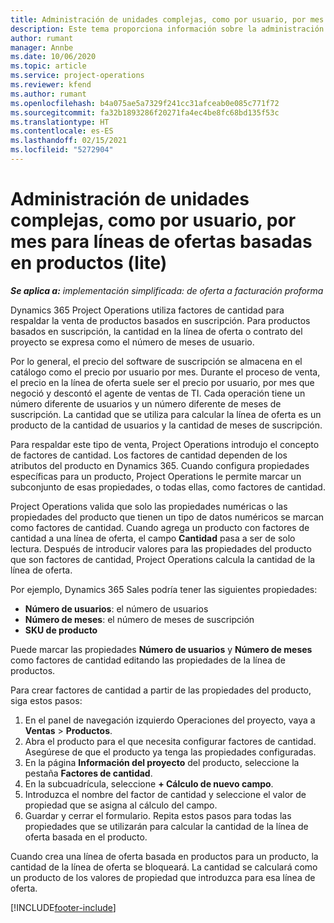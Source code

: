 ```yaml
---
title: Administración de unidades complejas, como por usuario, por mes para líneas de ofertas basadas en productos (lite)
description: Este tema proporciona información sobre la administración de unidades complejas para líneas de oferta basadas en productos.
author: rumant
manager: Annbe
ms.date: 10/06/2020
ms.topic: article
ms.service: project-operations
ms.reviewer: kfend
ms.author: rumant
ms.openlocfilehash: b4a075ae5a7329f241cc31afceab0e085c771f72
ms.sourcegitcommit: fa32b1893286f20271fa4ec4be8fc68bd135f53c
ms.translationtype: HT
ms.contentlocale: es-ES
ms.lasthandoff: 02/15/2021
ms.locfileid: "5272904"
---
```

# <a name="managing-complex-units-such-as-per-user-per-month-for-product-based-quote-lines---lite"></a>Administración de unidades complejas, como por usuario, por mes para líneas de ofertas basadas en productos (lite)

_**Se aplica a:** implementación simplificada: de oferta a facturación proforma_

Dynamics 365 Project Operations utiliza factores de cantidad para respaldar la venta de productos basados ​​en suscripción. Para productos basados ​​en suscripción, la cantidad en la línea de oferta o contrato del proyecto se expresa como el número de meses de usuario.

Por lo general, el precio del software de suscripción se almacena en el catálogo como el precio por usuario por mes. Durante el proceso de venta, el precio en la línea de oferta suele ser el precio por usuario, por mes que negoció y descontó el agente de ventas de TI. Cada operación tiene un número diferente de usuarios y un número diferente de meses de suscripción. La cantidad que se utiliza para calcular la línea de oferta es un producto de la cantidad de usuarios y la cantidad de meses de suscripción.

Para respaldar este tipo de venta, Project Operations introdujo el concepto de factores de cantidad. Los factores de cantidad dependen de los atributos del producto en Dynamics 365. Cuando configura propiedades específicas para un producto, Project Operations le permite marcar un subconjunto de esas propiedades, o todas ellas, como factores de cantidad.

Project Operations valida que solo las propiedades numéricas o las propiedades del producto que tienen un tipo de datos numéricos se marcan como factores de cantidad. Cuando agrega un producto con factores de cantidad a una línea de oferta, el campo **Cantidad** pasa a ser de solo lectura. Después de introducir valores para las propiedades del producto que son factores de cantidad, Project Operations calcula la cantidad de la línea de oferta.

Por ejemplo, Dynamics 365 Sales podría tener las siguientes propiedades:

- **Número de usuarios**: el número de usuarios
- **Número de meses**: el número de meses de suscripción
- **SKU de producto**

Puede marcar las propiedades **Número de usuarios** y **Número de meses** como factores de cantidad editando las propiedades de la línea de productos.

Para crear factores de cantidad a partir de las propiedades del producto, siga estos pasos:

1. En el panel de navegación izquierdo Operaciones del proyecto, vaya a **Ventas** > **Productos**.
2. Abra el producto para el que necesita configurar factores de cantidad. Asegúrese de que el producto ya tenga las propiedades configuradas.
3. En la página **Información del proyecto** del producto, seleccione la pestaña **Factores de cantidad**.
4. En la subcuadrícula, seleccione **+ Cálculo de nuevo campo**.
5. Introduzca el nombre del factor de cantidad y seleccione el valor de propiedad que se asigna al cálculo del campo.
6. Guardar y cerrar el formulario. Repita estos pasos para todas las propiedades que se utilizarán para calcular la cantidad de la línea de oferta basada en el producto.

Cuando crea una línea de oferta basada en productos para un producto, la cantidad de la línea de oferta se bloqueará. La cantidad se calculará como un producto de los valores de propiedad que introduzca para esa línea de oferta.


[!INCLUDE[footer-include](../../includes/footer-banner.md)]